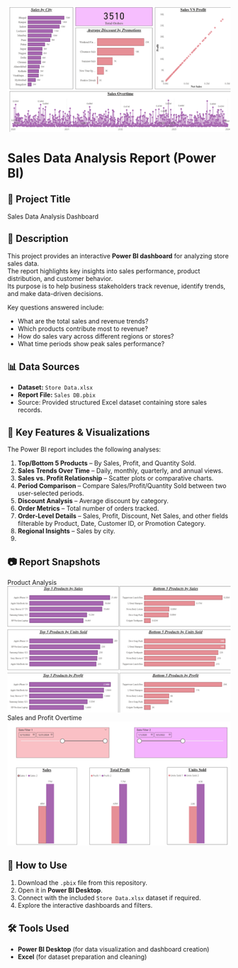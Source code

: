 ![Dashboard Overview](images/overview.png)
# Sales Data Analysis Report (Power BI)

## 📌 Project Title  
Sales Data Analysis Dashboard

## 📖 Description  
This project provides an interactive **Power BI dashboard** for analyzing store sales data.  
The report highlights key insights into sales performance, product distribution, and customer behavior.  
Its purpose is to help business stakeholders track revenue, identify trends, and make data-driven decisions.  

Key questions answered include:  
- What are the total sales and revenue trends?  
- Which products contribute most to revenue?  
- How do sales vary across different regions or stores?  
- What time periods show peak sales performance?  

## 📊 Data Sources  
- **Dataset:** `Store Data.xlsx`  
- **Report File:** `Sales DB.pbix`  
- Source: Provided structured Excel dataset containing store sales records.  

## 🔑 Key Features & Visualizations  
The Power BI report includes the following analyses:  
1. **Top/Bottom 5 Products** – By Sales, Profit, and Quantity Sold.  
2. **Sales Trends Over Time** – Daily, monthly, quarterly, and annual views.  
3. **Sales vs. Profit Relationship** – Scatter plots or comparative charts.  
4. **Period Comparison** – Compare Sales/Profit/Quantity Sold between two user-selected periods.  
5. **Discount Analysis** – Average discount by category.  
6. **Order Metrics** – Total number of orders tracked.  
7. **Order-Level Details** – Sales, Profit, Discount, Net Sales, and other fields filterable by Product, Date, Customer ID, or Promotion Category.  
8. **Regional Insights** – Sales by city.
9.   

## 📷 Report Snapshots    

 Product Analysis 
![Product Analysis](images/Top-Bottom-products.png) 
 Sales and Profit Overtime
![Comparing Sales and Profit Overtime](images/Req4.png)

## 🚀 How to Use  
1. Download the `.pbix` file from this repository.  
2. Open it in **Power BI Desktop**.  
3. Connect with the included `Store Data.xlsx` dataset if required.  
4. Explore the interactive dashboards and filters.  

## 🛠️ Tools Used  
- **Power BI Desktop** (for data visualization and dashboard creation)  
- **Excel** (for dataset preparation and cleaning)
